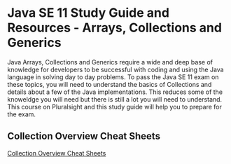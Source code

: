 # Java SE 11 Study Guide and Resources - Arrays, Collections and Generics
Java Arrays, Collections and Generics require a wide and deep base of knowledge for developers to be successful with coding and using the Java language in solving day to day problems. To pass the Java SE 11 exam on these topics, you will need to understand the basics of Collections and details about a few of the Java implementations. This reduces some of the knoweldge you will need but there is still a lot you will need to understand. This course on Pluralsight and this study guide will help you to prepare for the exam.

## Collection Overview Cheat Sheets
[Collection Overview Cheat Sheets](CollectionOverviewCheatSheet.md)

